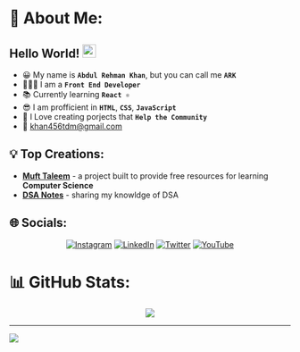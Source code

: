 # 💫 About Me:

## Hello World! <img src="https://em-content.zobj.net/source/animated-noto-color-emoji/356/waving-hand_1f44b.gif" width="24px" height="24px" />

- 😀 My name is **`Abdul Rehman Khan`**, but you can call me **`ARK`**
- 👩🏻‍💻 I am a **`Front End Developer`**
- 📚 Currently learning **`React ⚛`**
- 😎 I am profficient in **`HTML`**, **`CSS`**, **`JavaScript`**
- 🤗 I Love creating porjects that **`Help the Community`**
- 📧 khan456tdm@gmail.com 

## 💡 Top Creations:
- **[Muft Taleem](https://github.com/Codewith-ARK/mufttaleem)** - a project built to provide free resources for learning **Computer Science**
- **[DSA Notes](https://github.com/Codewith-ARK/DSA-notes)** - sharing my knowldge of DSA

## 🌐 Socials:

<div align="center">

[![Instagram](https://img.shields.io/badge/Instagram-%23E4405F.svg?logo=Instagram&logoColor=white)](https://instagram.com/codewithark) [![LinkedIn](https://img.shields.io/badge/LinkedIn-%230077B5.svg?logo=linkedin&logoColor=white)](https://linkedin.com/in/abdul-rehman-khan-6505a4160/) [![Twitter](https://img.shields.io/badge/Twitter-%231DA1F2.svg?logo=Twitter&logoColor=white)](https://twitter.com/codewithark) [![YouTube](https://img.shields.io/badge/YouTube-%23FF0000.svg?logo=YouTube&logoColor=white)](https://youtube.com/@codewithark)

</div>
<!--
# 💻 Tech Stack:
<div align="center">
![CSS3](https://img.shields.io/badge/css3-%231572B6.svg?style=flat&logo=css3&logoColor=white) ![HTML5](https://img.shields.io/badge/html5-%23E34F26.svg?style=flat&logo=html5&logoColor=white) ![Java](https://img.shields.io/badge/java-%23ED8B00.svg?style=flat&logo=java&logoColor=white) ![JavaScript](https://img.shields.io/badge/javascript-%23323330.svg?style=flat&logo=javascript&logoColor=%23F7DF1E) ![Markdown](https://img.shields.io/badge/markdown-%23000000.svg?style=flat&logo=markdown&logoColor=white) ![Flutter](https://img.shields.io/badge/Flutter-%2302569B.svg?style=flat&logo=Flutter&logoColor=white) ![Dart](https://img.shields.io/badge/dart-%230175C2.svg?style=flat&logo=dart&logoColor=white) ![PHP](https://img.shields.io/badge/php-%23777BB4.svg?style=flat&logo=php&logoColor=white) ![Python](https://img.shields.io/badge/python-3670A0?style=flat&logo=python&logoColor=ffdd54) ![Firebase](https://img.shields.io/badge/firebase-%23039BE5.svg?style=flat&logo=firebase) ![Bootstrap](https://img.shields.io/badge/bootstrap-%23563D7C.svg?style=flat&logo=bootstrap&logoColor=white) ![jQuery](https://img.shields.io/badge/jquery-%230769AD.svg?style=flat&logo=jquery&logoColor=white) ![NodeJS](https://img.shields.io/badge/node.js-6DA55F?style=flat&logo=node.js&logoColor=white) ![ANDROID](https://img.shields.io/badge/android-%2320232a.svg?style=flat&logo=android&logoColor=%a4c639) ![React](https://img.shields.io/badge/react-%2320232a.svg?style=flat&logo=react&logoColor=%2361DAFB) ![Adobe Illustrator](https://img.shields.io/badge/adobeillustrator-%23FF9A00.svg?style=flat&logo=adobeillustrator&logoColor=white) ![Adobe Photoshop](https://img.shields.io/badge/adobephotoshop-%2331A8FF.svg?style=flat&logo=adobephotoshop&logoColor=white) ![Figma](https://img.shields.io/badge/figma-%23F24E1E.svg?style=flat&logo=figma&logoColor=white)
-->
</div>

# 📊 GitHub Stats:

<div align="center">

  ![](https://github-readme-streak-stats.herokuapp.com/?user=codewith-ark&theme=dracula&hide_border=false)
</div>

---

[![](https://visitcount.itsvg.in/api?id=codewith-ark&icon=0&color=0)](https://visitcount.itsvg.in)

<!-- Proudly created with GPRM ( https://gprm.itsvg.in ) -->
